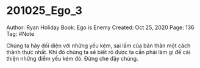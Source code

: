# 201025_Ego_3

Author: Ryan Holiday
Book: Ego is Enemy
Created: Oct 25, 2020
Page: 136
Tag: #Note

Chúng ta hãy đối diện với những yếu kém, sai lầm của bản thân một cách thành thực nhất. Khi đó chúng ta sẽ biết rõ được ta cần phải làm gì để cải thiện những điểm yếu kém đó. Đừng che đậy chúng.